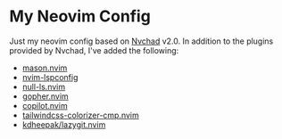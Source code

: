 # My Neovim Config

Just my neovim config based on [Nvchad](https://github.com/NvChad/NvChad) v2.0.
In addition to the plugins provided by Nvchad, I've added the following:
* [mason.nvim](https://github.com/williamboman/mason.nvim)
* [nvim-lspconfig](https://github.com/neovim/nvim-lspconfig)
* [null-ls.nvim](https://github.com/jose-elias-alvarez/null-ls.nvim)
* [gopher.nvim](https://github.com/olexsmir/gopher.nvim)
* [copilot.nvim](https://github.com/github/copilot.vim)
* [tailwindcss-colorizer-cmp.nvim](https://github.com/roobert/tailwindcss-colorizer-cmp.nvim)
* [kdheepak/lazygit.nvim](https://github.com/kdheepak/lazygit.nvim)
